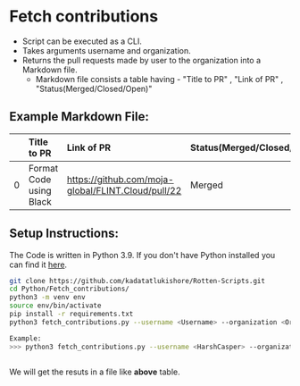 # Fetch contributions

- Script can be executed as a CLI.
- Takes arguments username and organization.
- Returns the pull requests made by user to the organization into a Markdown file. 	
	- Markdown file consists a table having - "Title to PR" , "Link of PR" , "Status(Merged/Closed/Open)"

## Example Markdown File:

|    | Title to PR                                               | Link of PR                                                            | Status(Merged/Closed/Open)   |
|---:|:----------------------------------------------------------|:----------------------------------------------------------------------|:-----------------------------|
|  0 | Format Code using Black                                   | https://github.com/moja-global/FLINT.Cloud/pull/22                    | Merged                       |




## Setup Instructions:
The Code is written in Python 3.9. If you don't have Python installed you can find it [here](https://www.python.org/downloads/). 
```bash
git clone https://github.com/kadatatlukishore/Rotten-Scripts.git
cd Python/Fetch_contributions/
python3 -m venv env
source env/bin/activate
pip install -r requirements.txt
python3 fetch_contributions.py --username <Username> --organization <Organization>

Example: 
>>> python3 fetch_contributions.py --username <HarshCasper> --organization moja-global
 
```
We will get the resuts in a file like **above** table.
